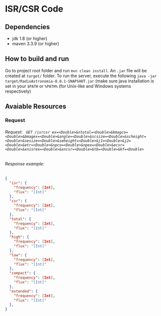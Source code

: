 # ISR/CSR Code 

## Dependencies
- jdk 1.8 (or higher)
- maven 3.3.9 (or higher)
## How to build and run
Go to project root folder and run `mvn clean install`.
An `.jar` file will be created at `target/` folder.
To run the server, execute the following `java -jar target/RadioAstronomia-0.0.1-SNAPSHOT.jar`
(make sure java installation is set in your `$PATH` or `%PATH%` (for Unix-like and Windows systems respectively)

## Avaiable Resources

### Request

###### Request: ``` GET /isrcsr ex=<Double>&ntotal=<Double>&bmagco=<Double>&bmagex=<Double>&angle=<Double>&scsize=<Double>&scheight=<Double>&sesize=<Double>&seheight=<Double>&j1=<Double>&j2=<Double>&etr=<Double>&npco=<Double>&npex=<Double>&ecsr=<Double>&xnisrex=<Double>&xncsr=<Double>&tb=<Double>&kf=<Double>```

###### Response example: 
```json
{
  "isr": {
    "frequency": [Int],
    "flux": "[Int]"
  },
  "csr": {
    "frequency": [Int],
    "flux": "[Int]"
  },
  "total": {
    "frequency": [Int],
    "flux": "[Int]"
  },
  "high": {
    "frequency": [Int],
    "flux": "[Int]"
  },
  "low": {
    "frequency": [Int],
    "flux": "[Int]"
  },
  "compact": {
    "frequency": [Int],
    "flux": "[Int]"
  },
  "extended": {
    "frequency": [Int],
    "flux": "[Int]"
  },
} 
```
